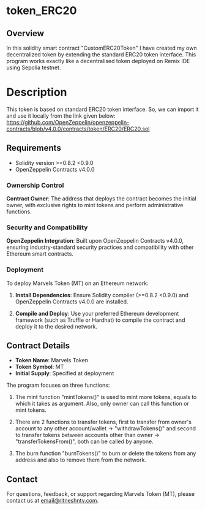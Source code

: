 # token_ERC20
## Overview
In this solidity smart contract "CustomERC20Token" I have created my own decentralized token by extending the standard ERC20 token interface. This program works exactly like a decentralised token deployed on Remix IDE using Sepolia testnet.

# Description
This token is based on standard ERC20 token interface. So, we can import it and use it locally from the link given below: 
https://github.com/OpenZeppelin/openzeppelin-contracts/blob/v4.0.0/contracts/token/ERC20/ERC20.sol

## Requirements

- Solidity version >=0.8.2 <0.9.0
- OpenZeppelin Contracts v4.0.0

### Ownership Control

**Contract Owner**: The address that deploys the contract becomes the initial owner, with exclusive rights to mint tokens and perform administrative functions.

### Security and Compatibility

**OpenZeppelin Integration**: Built upon OpenZeppelin Contracts v4.0.0, ensuring industry-standard security practices and compatibility with other Ethereum smart contracts.

### Deployment

To deploy Marvels Token (MT) on an Ethereum network:

1. **Install Dependencies**: Ensure Solidity compiler (>=0.8.2 <0.9.0) and OpenZeppelin Contracts v4.0.0 are installed.
   
2. **Compile and Deploy**: Use your preferred Ethereum development framework (such as Truffle or Hardhat) to compile the contract and deploy it to the desired network.



## Contract Details

- **Token Name**: Marvels Token
- **Token Symbol**: MT
- **Initial Supply**: Specified at deployment

The program focuses on three functions:

1. The mint function "mintTokens()" is used to mint more tokens, equals to which it takes as argument. Also, only owner can call this function or mint tokens.

2. There are 2 functions to transfer tokens, first to transfer from owner's account to any other account/wallet -> "withdrawTokens()" and second to transfer tokens between accounts other than owner -> "transferTokensFrom()", both can be called by anyone.

3. The burn function "burnTokens()" to burn or delete the tokens from any address and also to remove them from the network.

## Contact

For questions, feedback, or support regarding Marvels Token (MT), please contact us at [email@ritneshntv.com](mailto:ritneshntv@gmail.com).



